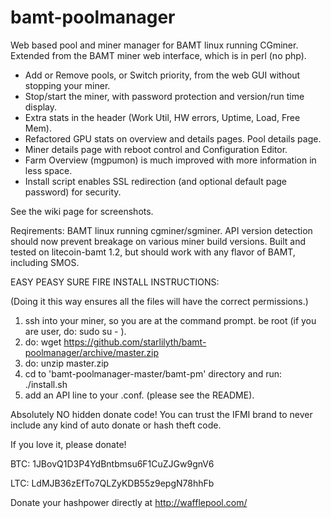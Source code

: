 bamt-poolmanager
================

Web based pool and miner manager for BAMT linux running CGminer.
Extended from the BAMT miner web interface, which is in perl (no php). 

- Add or Remove pools, or Switch priority, from the web GUI without stopping your miner. 
- Stop/start the miner, with password protection and version/run time display. 
- Extra stats in the header (Work Util, HW errors, Uptime, Load, Free Mem). 
- Refactored GPU stats on overview and details pages. Pool details page.
- Miner details page with reboot control and Configuration Editor. 
- Farm Overview (mgpumon) is much improved with more information in less space. 
- Install script enables SSL redirection (and optional default page password) for security. 

See the wiki page for screenshots.

Reqirements: BAMT linux running cgminer/sgminer. 
API version detection should now prevent breakage on various miner build versions. 
Built and tested on litecoin-bamt 1.2, but should work with any flavor of BAMT, including SMOS. 

EASY PEASY SURE FIRE INSTALL INSTRUCTIONS: 

(Doing it this way ensures all the files will have the correct permissions.)

1. ssh into your miner, so you are at the command prompt. be root (if you are user, do: sudo su - ).
2. do: wget https://github.com/starlilyth/bamt-poolmanager/archive/master.zip
3. do: unzip master.zip
4. cd to 'bamt-poolmanager-master/bamt-pm' directory and run: ./install.sh
5. add an API line to your .conf. (please see the README). 

Absolutely NO hidden donate code! 
You can trust the IFMI brand to never include any kind of auto donate or hash theft code. 

If you love it, please donate! 

BTC: 1JBovQ1D3P4YdBntbmsu6F1CuZJGw9gnV6

LTC: LdMJB36zEfTo7QLZyKDB55z9epgN78hhFb

Donate your hashpower directly at http://wafflepool.com/
